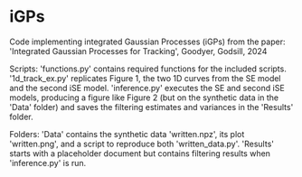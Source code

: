 # iGPs
Code implementing integrated Gaussian Processes (iGPs) from the paper: 
    'Integrated Gaussian Processes for Tracking', Goodyer, Godsill, 2024

Scripts:
    'functions.py' contains required functions for the included scripts.
    '1d_track_ex.py' replicates Figure 1, the two 1D curves from the SE model and the second iSE model.
    'inference.py' executes the SE and second iSE models, producing a figure like Figure 2 (but on the synthetic data in the 'Data' folder) and saves the filtering estimates and variances in the 'Results' folder.

Folders:
    'Data' contains the synthetic data 'written.npz', its plot 'written.png', and a script to reproduce both 'written_data.py'.
    'Results' starts with a placeholder document but contains filtering results when 'inference.py' is run.
